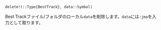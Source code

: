 ```
delete!(::Type{BestTrack}, data::Symbol)
```

Best Trackファイル/フォルダのローカル`data`を削除します。`data`には`:jma`を入力として取ります。
